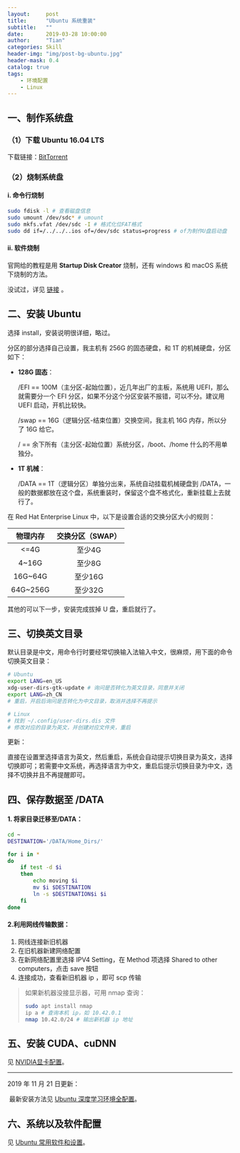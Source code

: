 ```yaml
---
layout:     post
title:      "Ubuntu 系统重装"
subtitle:   ""
date:       2019-03-28 10:00:00
author:     "Tian"
categories: Skill
header-img: "img/post-bg-ubuntu.jpg"
header-mask: 0.4
catalog: true
tags:
    - 环境配置
    - Linux
---
```


## 一、制作系统盘

### （1）下载 Ubuntu 16.04 LTS

下载链接：[BitTorrent](http://releases.ubuntu.com/16.04/ubuntu-16.04.4-desktop-amd64.iso.torrent)

### （2）烧制系统盘

#### i. 命令行烧制

```bash
sudo fdisk -l # 查看磁盘信息
sudo umount /dev/sdc* # umount
sudo mkfs.vfat /dev/sdc -I # 格式化位FAT格式
sudo dd if=/../../..ios of=/dev/sdc status=progress # of为制作U盘启动盘
```

#### ii. 软件烧制

官网给的教程是用 **Startup Disk Creator** 烧制，还有 windows 和 macOS 系统下烧制的方法。

没试过，详见 [链接](https://tutorials.ubuntu.com/tutorial/tutorial-create-a-usb-stick-on-ubuntu#0) 。

## 二、安装 Ubuntu

选择 install，安装说明很详细，略过。

分区的部分选择自己设置，我主机有 256G 的固态硬盘，和 1T 的机械硬盘，分区如下：

- **128G 固态**：

  /EFI == 100M（主分区-起始位置），近几年出厂的主板，系统用 UEFI，那么就需要分一个 EFI 分区，如果不分这个分区安装不报错，可以不分。建议用 UEFI 启动，开机比较快。

  /swap == 16G（逻辑分区-结束位置）交换空间，我主机 16G 内存，所以分了 16G 给它。

  / == 余下所有（主分区-起始位置）系统分区，/boot、/home 什么的不用单独分。

- **1T 机械**：

  /DATA == 1T（逻辑分区）单独分出来，系统自动挂载机械硬盘到 /DATA，一般的数据都放在这个盘，系统重装时，保留这个盘不格式化，重新挂载上去就行了。

在 Red Hat Enterprise Linux 中，以下是设置合适的交换分区大小的规则：

| 物理内存 | 交换分区（SWAP） |
| :------: | :--------------: |
|   <=4G   |      至少4G      |
|  4~16G   |      至少8G      |
| 16G~64G  |     至少16G      |
| 64G~256G |     至少32G      |

其他的可以下一步，安装完成拔掉 U 盘，重启就行了。

## 三、切换英文目录

默认目录是中文，用命令行时要经常切换输入法输入中文，很麻烦，用下面的命令切换英文目录：

```bash
# Ubuntu
export LANG=en_US
xdg-user-dirs-gtk-update # 询问是否转化为英文目录，同意并关闭
export LANG=zh_CN
# 重启，开启后询问是否转化为中文目录，取消并选择不再提示

# Linux
# 找到 ~/.config/user-dirs.dis 文件
# 修改对应的目录为英文，并创建对应文件夹，重启
```

更新：

直接在设置里选择语言为英文，然后重启，系统会自动提示切换目录为英文，选择切换即可；若需要中文系统，再选择语言为中文，重启后提示切换目录为中文，选择不切换并且不再提醒即可。

## 四、保存数据至 /DATA

#### 1. 将家目录迁移至/DATA：

```bash
cd ~
DESTINATION='/DATA/Home_Dirs/'

for i in *
do
	if test -d $i
	then
		echo moving $i
		mv $i $DESTINATION
		ln -s $DESTINATION$i $i
	fi
done
```

#### 2.利用网线传输数据：

1. 网线连接新旧机器
2. 在旧机器新建网络配置
3. 在新网络配置里选择 IPV4 Setting，在 Method 项选择 Shared to other computers，点击 save 按钮
4. 连接成功，查看新旧机器 ip ，即可 scp 传输

> 如果新机器没接显示器，可用 nmap 查询：
>
> ```bash
> sudo apt install nmap
> ip a # 查询本机 ip，如 10.42.0.1
> nmap 10.42.0/24 # 输出新机器 ip 地址
> ```
>

## 五、安装 CUDA、cuDNN

见 [NVIDIA显卡配置](https://wenshan.site/skill/2018/07/04/cuda-dl/)。

---

2019 年 11 月 21 日更新：

​	最新安装方法见 [Ubuntu 深度学习环境全配置](https://wenshan.site/skill/2019/10/16/cuda-dl-2/)。

## 六、系统以及软件配置

见 [Ubuntu 常用软件和设置](<https://wenshan.site/skill/2019/04/03/software-ubuntu/>)。

